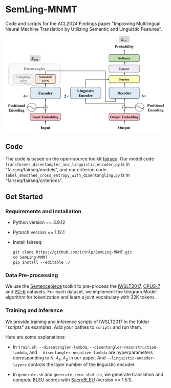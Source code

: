 # SemLing-MNMT

Code and scripts for the ACL2024 Findings paper "Improving Multilingual Neural Machine Translation by Utilizing Semantic and Linguistic Features".

![image-20240801002159556](./images/model_arch.png)

## Code

The code is based on the open-source toolkit [fairseq](https://github.com/facebookresearch/fairseq). Our model code `transformer_disentangler_and_linguistic_encoder.py` is in "fairseq/fairseq/models", and our criterion code `label_smoothed_cross_entropy_with_disentangling.py` is in "fairseq/fairseq/criterions".

## Get Started

### Requirements and Installation

* Python version == 3.9.12
* Pytorch version == 1.12.1
* Install fairseq:

    ```shell
    git clone https://github.com/ictnlp/SemLing-MNMT.git
    cd SemLing-MNMT
    pip install --editable ./
    ```

### Data Pre-processing

We use the [Sentencepiece](https://github.com/google/sentencepiece) toolkit to pre-process the [IWSLT2017](https://wit3.fbk.eu/2017-01), [OPUS-7](https://opus.nlpl.eu/opus-100.php) and [PC-6](https://github.com/PANXiao1994/mRASP2) datasets. For each dataset, we implement the Unigram Model algorithm for tokenization and learn a joint vocabulary with 32K tokens.

### Training and Inference

We provide training and inference scripts of IWSLT2017 in the folder "scripts" as examples. Add your pathes to `scripts` and run them.

Here are some explanations:

* In `train.sh`, `--disentangler-lambda`, `--disentangler-reconstruction-lambda`, and `--disentangler-negative-lambda` are hyperparameters corresponding to $\lambda$, $\lambda_1$, $\lambda_2$ in our paper. And `--linguistic-encoder-layers` controls the layer number of the linguistic encoder.

* In `generate.sh` and `generate_zero_shot.sh`, we generate translation and compute BLEU scores with [SacreBLEU](https://github.com/mjpost/sacrebleu) (version == 1.5.1).
